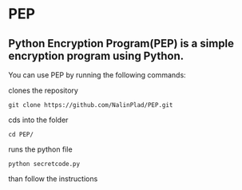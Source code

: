 # PEP
## Python Encryption Program(PEP) is a simple encryption program using Python.

You can use PEP by running the following commands:



clones the repository

`git clone https://github.com/NalinPlad/PEP.git`

cds into the folder

`cd PEP/`

runs the python file

`python secretcode.py`

than follow the instructions


